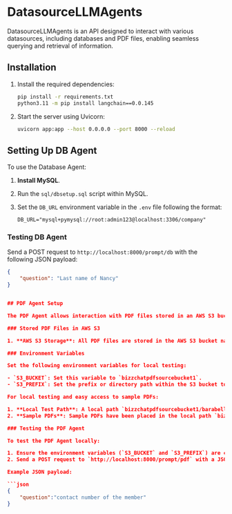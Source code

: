 # DatasourceLLMAgents

DatasourceLLMAgents is an API designed to interact with various datasources, including databases and PDF files, enabling seamless querying and retrieval of information.

## Installation

1. Install the required dependencies:

    ```bash
    pip install -r requirements.txt
    python3.11 -m pip install langchain==0.0.145
    ```

2. Start the server using Uvicorn:

    ```bash
    uvicorn app:app --host 0.0.0.0 --port 8000 --reload
    ```

## Setting Up DB Agent

To use the Database Agent:

1. **Install MySQL**.
2. Run the `sql/dbsetup.sql` script within MySQL.
3. Set the `DB_URL` environment variable in the `.env` file following the format:

    ```
    DB_URL="mysql+pymysql://root:admin123@localhost:3306/company"
    ```

### Testing DB Agent

Send a POST request to `http://localhost:8000/prompt/db` with the following JSON payload:

```json
{
    "question": "Last name of Nancy"
}


## PDF Agent Setup

The PDF Agent allows interaction with PDF files stored in an AWS S3 bucket. Follow these steps to set up and test the PDF Agent:

### Stored PDF Files in AWS S3

1. **AWS S3 Storage**: All PDF files are stored in the AWS S3 bucket named `bizzchatpdfsourcebucket1` and folder `barabellclub`

### Environment Variables

Set the following environment variables for local testing:

- `S3_BUCKET`: Set this variable to `bizzchatpdfsourcebucket1`.
- `S3_PREFIX`: Set the prefix or directory path within the S3 bucket to `barabellclub`.

For local testing and easy access to sample PDFs:

1. **Local Test Path**: A local path `bizzchatpdfsourcebucket1/barabellclub` has been created to simulate the S3 bucket structure for testing purposes.
2. **Sample PDFs**: Sample PDFs have been placed in the local path `bizzchatpdfsourcebucket1/barabellclub` for the agent to read.

### Testing the PDF Agent

To test the PDF Agent locally:

1. Ensure the environment variables (`S3_BUCKET` and `S3_PREFIX`) are correctly set in the `.env` file.
2. Send a POST request to `http://localhost:8000/prompt/pdf` with a JSON payload containing your query or request to extract information from the PDF file.

Example JSON payload:

```json
{
    "question":"contact number of the member"
}
